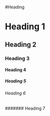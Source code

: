 <!-- This is a new comments -->

<!-- Headings -->
#Heading <!-- Doesn't work, needs a space -->
# Heading 1
## Heading 2
### Heading 3
#### Heading 4
##### Heading 5
###### Heading 6
####### Heading 7 <!-- Doesn't work, goes up to 6 -->